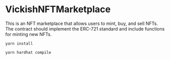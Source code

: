 # VickishNFTMarketplace

This is an NFT marketplace that allows users to mint, buy, and sell NFTs. The contract should implement the ERC-721 standard and include functions for minting new NFTs.

```shell
yarn install

yarn hardhat compile
```
